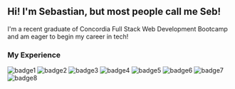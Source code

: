 ## Hi! I'm Sebastian, but most people call me Seb!

I'm a recent graduate of Concordia Full Stack Web Development Bootcamp and am eager to begin my career in tech!

### My Experience

![badge1](https://img.shields.io/badge/JavaScript-F7DF1E?style=for-the-badge&logo=javascript&logoColor=black) ![badge2](https://img.shields.io/badge/React-20232A?style=for-the-badge&logo=react&logoColor=61DAFB ) ![badge3](https://img.shields.io/badge/Node.js-43853D?style=for-the-badge&logo=node.js&logoColor=white) ![badge4](	https://img.shields.io/badge/Python-3776AB?style=for-the-badge&logo=python&logoColor=white) ![badge5](https://img.shields.io/badge/HTML5-E34F26?style=for-the-badge&logo=html5&logoColor=white) ![badge6](https://img.shields.io/badge/CSS3-1572B6?style=for-the-badge&logo=css3&logoColor=white) ![badge7](https://img.shields.io/badge/MongoDB-4EA94B?style=for-the-badge&logo=mongodb&logoColor=white) ![badge8](https://img.shields.io/badge/Node.js-43853D?style=for-the-badge&logo=node.js&logoColor=white) 

<!--
**sebastian-balk-forcione/sebastian-balk-forcione** is a ✨ _special_ ✨ repository because its `README.md` (this file) appears on your GitHub profile.

Here are some ideas to get you started:

- 🔭 I’m currently working on ...
- 🌱 I’m currently learning ...
- 👯 I’m looking to collaborate on ...
- 🤔 I’m looking for help with ...
- 💬 Ask me about ...
- 📫 How to reach me: ...
- 😄 Pronouns: ...
- ⚡ Fun fact: ...
-->
